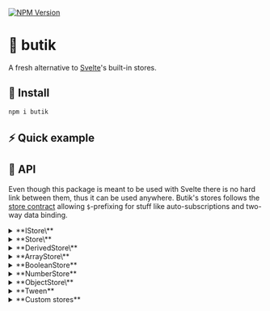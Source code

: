 [![NPM Version](https://img.shields.io/npm/v/butik.svg?style=for-the-badge)](https://www.npmjs.com/package/butik)

# 🏪 butik
A fresh alternative to [Svelte](https://github.com/sveltejs/svelte)'s built-in stores.

## 💾 Install
```bash
npm i butik
```

## ⚡ Quick example

## 🔨 API
Even though this package is meant to be used with Svelte there is no hard link between them, thus it can be used anywhere.
Butik's stores follows the [store contract](https://svelte.dev/docs#component-format-script-4-prefix-stores-with-$-to-access-their-values) allowing ```$```-prefixing for stuff like auto-subscriptions and two-way data binding.

<details>
<summary>**IStore\<T>**</summary>
Interface implemented by Store and DerivedStore. All stores can be casted into this interface in order to make it read-only.
The subscribe method returns a method to unsubscribe.
<br>
- ```get value(): T```
- ```subscribe(callback: (value: T) => void): (() => void)```

<br>
</details>

<details>
<summary>**Store\<T>**</summary>
This is the base class for all editable stores and can also be used on its own.
<br>
- ```set value(value: T)```
- ```set(value: T): void```
- ```update(updater: (value: T) => T): void```

```
CODE EXAMPLE
```
<br>
</details>

<details>
<summary>**DerivedStore\<T, U>**</summary>
- ```constructor(store: IStore<T>, derive: (value: T) => U)```

```
CODE EXAMPLE
```
<br>
</details>

<details>
<summary>**ArrayStore\<T>**</summary>
- ```count(): number```
- ```has(arg: T | ((value: T) => boolean)): boolean```
- ```add(arg: T | T[]): void```
- ```remove(arg: T | T[] | ((value: T) => boolean)): void```
- ```toggle(item: T): void```

```
CODE EXAMPLE
```
<br>
</details>

<details>
<summary>**BooleanStore**</summary>
- ```toggle(): void```

```
CODE EXAMPLE
```
<br>
</details>

<details>
<summary>**NumberStore**</summary>
- ```constructor(value: number, min: number | undefined = undefined, max: number | undefined = undefined)```
- ```add(amount: number): void```

```
CODE EXAMPLE
```
<br>
</details>

<details>
<summary>**ObjectStore\<T>**</summary>
- ```patch(partial: Partial<T>): void```

```
CODE EXAMPLE
```
<br>
</details>

<details>
<summary>**Tween**</summary>
- ```duration: number```
- ```easeMethod: EaseMethod```
- ```constructor(value: number = 0, duration: number = 1000, easeMethod: EaseMethod = cubInOut)```
- ```start(targetValue: number, onDone?: () => void): void```
- ```stop(): void```

```
CODE EXAMPLE
```
<br>
</details>

<details>
<summary>**Custom stores**</summary>
```
CODE EXAMPLE
```
<br>
</details>
